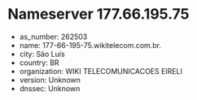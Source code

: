 # Nameserver 177.66.195.75

* as_number: 262503
* name: 177-66-195-75.wikitelecom.com.br.
* city: São Luís
* country: BR
* organization: WIKI TELECOMUNICACOES EIRELI
* version: Unknown
* dnssec: Unknown
